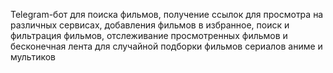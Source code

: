 Telegram-бот для поиска фильмов, получение ссылок для просмотра на различных сервисах, добавления фильмов в избранное, поиск и фильтрация фильмов, отслеживание просмотренных фильмов и бесконечная лента для случайной подборки фильмов сериалов аниме и мультиков
